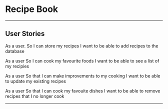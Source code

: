 # Recipe Book

---

## User Stories

As a user.
So I can store my recipes
I want to be able to add recipes to the database

As a user
So I can cook my favourite foods
I want to be able to see a list of my recipies

As a user
So that I can make improvements to my cooking
I want to be able to update my existing recipes

As a user
So that I can cook my favouite dishes
I want to be able to remove recipes that I no longer cook

---
